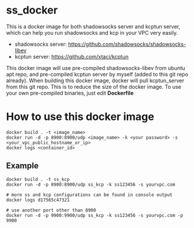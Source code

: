 # ss_docker
This is a docker image for both shadowsocks server and kcptun server, which can help you run shadowsocks and kcp in your VPC very easily.

* shadowsocks server: https://github.com/shadowsocks/shadowsocks-libev
* kcptun server: https://github.com/xtaci/kcptun

This docker image will use pre-compiled shadowsocks-libev from ubuntu apt repo, and pre-compiled kcptun server by myself (added to this git repo already). When building this docker image, docker will pull kcptun_server from this git repo. This is to reduce the size of the docker image. To use your own pre-compiled binaries, just edit **Dockerfile**

# How to use this docker image
````
docker build . -t <image_name>
docker run -d -p 8900:8900/udp <image_name> -k <your password> -s <your_vpc_public_hostname_or_ip>
docker logs <container_id>
````

## Example
````
docker build . -t ss_kcp
docker run -d -p 8900:8900/udp ss_kcp -k ss123456 -s yourvpc.com

# more ss and kcp configurations can be found in console output
docker logs d17565c47321

# use another port other than 8900
docker run -d -p 9900:9900/udp ss_kcp -k ss123456 -s yourvpc.com -p 9900
````
